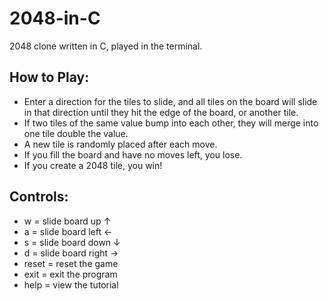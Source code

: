 # 2048-in-C
2048 clone written in C, played in the terminal.

## How to Play:
- Enter a direction for the tiles to slide, and all tiles on the board will slide in that direction until they hit the edge of the board, or another tile. 
- If two tiles of the same value bump into each other, they will merge into one tile double the value.
- A new tile is randomly placed after each move.
- If you fill the board and have no moves left, you lose.
- If you create a 2048 tile, you win!

## Controls:
- w = slide board up ↑
- a = slide board left ←
- s = slide board down ↓
- d = slide board right →
- reset = reset the game
- exit = exit the program
- help = view the tutorial
